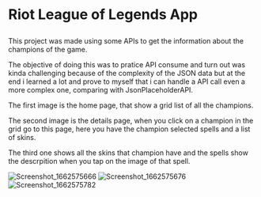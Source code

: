 # Riot League of Legends App<p>

This project was made using some APIs to get the information about the champions of the game.<p>
The objective of doing this was to pratice API consume and turn out was kinda challenging because of the complexity of the JSON data but at the end i learned a lot and prove to myself that i can handle a API call even a more complex one, comparing with JsonPlaceholderAPI.<p>
The first image is the home page, that show a grid list of all the champions.<p>
The second image is the details page, when you click on a champion in the grid go to this page, here you have the champion selected spells and a list of skins.<p>
The third one shows all the skins that champion have and the spells show the descrpition when you tap on the image of that spell.<p>
 

![Screenshot_1662575666](https://user-images.githubusercontent.com/73727609/188952876-e8250155-de38-451a-8ec8-5768b3e1306d.png)
![Screenshot_1662575676](https://user-images.githubusercontent.com/73727609/188952891-0b1ad477-64bb-419a-ba00-95f03b7385d8.png)
![Screenshot_1662575782](https://user-images.githubusercontent.com/73727609/188953090-c72bdd82-840a-41c8-b2dc-69ad4b5be19f.png)
